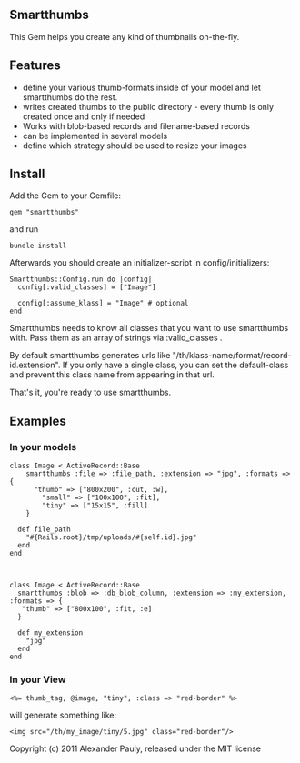 ## Smartthumbs

This Gem helps you create any kind of thumbnails on-the-fly.

## Features
* define your various thumb-formats inside of your model and let smartthumbs do the rest.
* writes created thumbs to the public directory - every thumb is only created once and only if needed
* Works with blob-based records and filename-based records
* can be implemented in several models
* define which strategy should be used to resize your images

## Install
Add the Gem to your Gemfile:

    gem "smartthumbs"

and run 

    bundle install


Afterwards you should create an initializer-script in config/initializers:

    Smartthumbs::Config.run do |config|
      config[:valid_classes] = ["Image"]
      
      config[:assume_klass] = "Image" # optional
    end

Smartthumbs needs to know all classes that you want to use smartthumbs with.
Pass them as an array of strings via :valid_classes .

By default smartthumbs generates urls like "/th/klass-name/format/record-id.extension". If you only have a single class, you can set the default-class and prevent this class name from appearing in that url. 

That's it, you're ready to use smartthumbs.

## Examples

### In your models
	class Image < ActiveRecord::Base
		smartthumbs :file => :file_path, :extension => "jpg", :formats => {
		  "thumb" => ["800x200", :cut, :w],
			"small" => ["100x100", :fit],
			"tiny" => ["15x15", :fill]
		}

	  def file_path
	    "#{Rails.root}/tmp/uploads/#{self.id}.jpg"
	  end
	end  



	class Image < ActiveRecord::Base  
	  smartthumbs :blob => :db_blob_column, :extension => :my_extension, :formats => {
	   "thumb" => ["800x100", :fit, :e]
	  }
    
	  def my_extension
	    "jpg"
	  end
	end

### In your View

    <%= thumb_tag, @image, "tiny", :class => "red-border" %>

will generate something like:

    <img src="/th/my_image/tiny/5.jpg" class="red-border"/>


Copyright (c) 2011 Alexander Pauly, released under the MIT license
